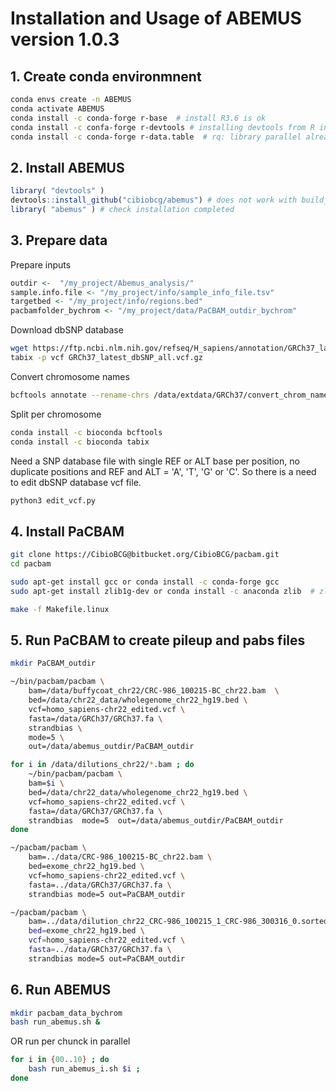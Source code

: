 # Installation and Usage of ABEMUS version 1.0.3

## 1. Create conda environmnent

```sh
conda envs create -n ABEMUS
conda activate ABEMUS
conda install -c conda-forge r-base  # install R3.6 is ok
conda install -c confa-forge r-devtools # installing devtools from R install.packages('devtools') does not work
conda install -c conda-forge r-data.table  # rq: library parallel already installed by default in R
```

## 2. Install ABEMUS

```R
library( "devtools" )
devtools::install_github("cibiobcg/abemus") # does not work with build_vignettes = T 
library( "abemus" ) # check installation completed
```

## 3. Prepare data

Prepare inputs
```R
outdir <-  "/my_project/Abemus_analysis/"
sample.info.file <- "/my_project/info/sample_info_file.tsv"
targetbed <- "/my_project/info/regions.bed"
pacbamfolder_bychrom <- "/my_project/data/PaCBAM_outdir_bychrom"
```
Download dbSNP database
```sh
wget https://ftp.ncbi.nlm.nih.gov/refseq/H_sapiens/annotation/GRCh37_latest/refseq_identifiers/GRCh37_latest_dbSNP_all.vcf.gz
tabix -p vcf GRCh37_latest_dbSNP_all.vcf.gz
```
Convert chromosome names
```sh
bcftools annotate --rename-chrs /data/extdata/GRCh37/convert_chrom_names.txt -o dbSNP.vcf GRCh37_latest_dbSNP_all.vcf.gz
```
Split per chromosome
```sh
conda install -c bioconda bcftools
conda install -c bioconda tabix
```
Need a SNP database file with single REF or ALT base per position, no duplicate positions and REF and ALT = 'A', 'T', 'G' or 'C'.
So there is a need to edit dbSNP database vcf file.
```sh
python3 edit_vcf.py
```

## 4. Install PaCBAM

```sh
git clone https://CibioBCG@bitbucket.org/CibioBCG/pacbam.git  
cd pacbam

sudo apt-get install gcc or conda install -c conda-forge gcc
sudo apt-get install zlib1g-dev or conda install -c anaconda zlib  # zlib library, zlib1g does not work

make -f Makefile.linux
```

## 5. Run PaCBAM to create pileup and pabs files

```sh
mkdir PaCBAM_outdir

~/bin/pacbam/pacbam \
    bam=/data/buffycoat_chr22/CRC-986_100215-BC_chr22.bam  \
    bed=/data/chr22_data/wholegenome_chr22_hg19.bed \
    vcf=homo_sapiens-chr22_edited.vcf \
    fasta=/data/GRCh37/GRCh37.fa \
    strandbias \
    mode=5 \
    out=/data/abemus_outdir/PaCBAM_outdir

for i in /data/dilutions_chr22/*.bam ; do 
    ~/bin/pacbam/pacbam \
    bam=$i \
    bed=/data/chr22_data/wholegenome_chr22_hg19.bed \
    vcf=homo_sapiens-chr22_edited.vcf \
    fasta=/data/GRCh37/GRCh37.fa \
    strandbias  mode=5  out=/data/abemus_outdir/PaCBAM_outdir
done

~/pacbam/pacbam \
    bam=../data/CRC-986_100215-BC_chr22.bam \
    bed=exome_chr22_hg19.bed \
    vcf=homo_sapiens-chr22_edited.vcf \
    fasta=../data/GRCh37/GRCh37.fa \
    strandbias mode=5 out=PaCBAM_outdir

~/pacbam/pacbam \
    bam=../data/dilution_chr22_CRC-986_100215_1_CRC-986_300316_0.sorted.bam 
    bed=exome_chr22_hg19.bed \
    vcf=homo_sapiens-chr22_edited.vcf \
    fasta=../data/GRCh37/GRCh37.fa \
    strandbias mode=5 out=PaCBAM_outdir
```

## 6. Run ABEMUS

```sh
mkdir pacbam_data_bychrom 
bash run_abemus.sh &
```
OR run per chunck in parallel
```sh
for i in {00..10} ; do
    bash run_abemus_i.sh $i ;
done
```